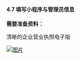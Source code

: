 #### 4.7 填写小程序与管理员信息

**需要准备资料：**

清晰的企业营业执照电子版

[![图片](http://qrs.3l7c.com/shareyou/doc/pro/6feb8257-d0e5-4d27-a43d-ca0de967ecf9.051.png "图片")](http://qrs.3l7c.com/shareyou/doc/pro/6feb8257-d0e5-4d27-a43d-ca0de967ecf9.051.png)